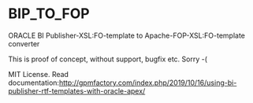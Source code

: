 # BIP_TO_FOP
ORACLE BI Publisher-XSL:FO-template to Apache-FOP-XSL:FO-template converter

This is proof of concept, without support, bugfix etc. Sorry -(

MIT License.
Read documentation:http://gpmfactory.com/index.php/2019/10/16/using-bi-publisher-rtf-templates-with-oracle-apex/

